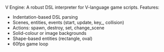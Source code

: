 V Engine: A robust DSL interpreter for V-language game scripts.
Features:
- Indentation-based DSL parsing
- Scenes, entities, events (start, update, key_<Key>, collision)
- Actions: spawn, destroy, set, change_scene
- Solid-colour or image backgrounds
- Shape-based entities (rectangle, oval)
- 60fps game loop
